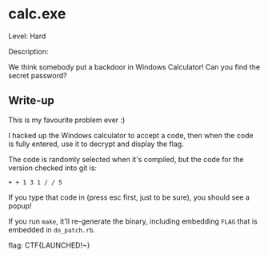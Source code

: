 # calc.exe

Level: Hard

Description:

We think somebody put a backdoor in Windows Calculator! Can you find the
secret password?

## Write-up

This is my favourite problem ever :)

I hacked up the Windows calculator to accept a code, then when the code is fully
entered, use it to decrypt and display the flag.

The code is randomly selected when it's compiled, but the code for the version
checked into git is:

    + + 1 3 1 / / 5

If you type that code in (press esc first, just to be sure), you should see a
popup!

If you run `make`, it'll re-generate the binary, including embedding `FLAG` that
is embedded in `do_patch.rb`.

flag: CTF{LAUNCHED!~}
